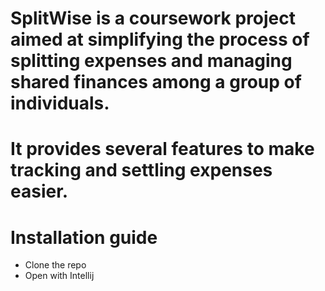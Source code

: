 
# SplitWise is a coursework project aimed at simplifying the process of splitting expenses and managing shared finances among a group of individuals.
# It provides several features to make tracking and settling expenses easier.

# Installation guide
- Clone the repo
- Open with Intellij
